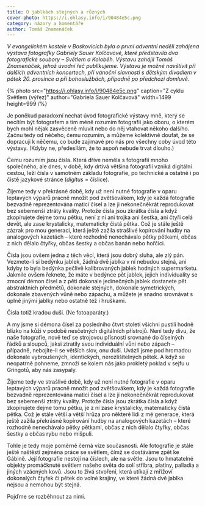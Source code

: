```yaml
---
title: O jablkách stejných a různých
cover-photo: https://i.ohlasy.info/i/90484e5c.png
category: názory a komentáře
author: Tomáš Znamenáček
---
```


*V evangelickém kostele v Boskovicích byla o první adventní neděli zahájena výstava fotografky Gabriely Sauer Kolčavové, které představila dva fotografické soubory – Světlem a Koloběh. Výstavu zahájil Tomáš Znamenáček, jehož úvodní řeč publikujeme. Výstavu je možné navštívit při dalších adventních koncertech, při vánoční slavnosti s dětským divadlem v pátek 20. prosince a při bohoslužbách, případně po předchozí domluvě.*

{% photo src="https://i.ohlasy.info/i/90484e5c.png" caption="Z cyklu Světlem (výřez)" author="Gabriela Sauer Kolčavová" width=1499 height=999 /%}

Je poněkud paradoxní nechat úvod fotografické výstavy mně, který se necítím být fotografem a tím méně rozumím fotografii jako oboru, o kterém bych mohl nějak zasvěceně mluvit nebo do něj vtahovat někoho dalšího. Začnu tedy od něčeho, čemu rozumím, a můžeme kolektivně doufat, že se dopracuji k něčemu, co bude zajímavé pro nás pro všechny coby úvod této výstavy. (Kdyby ne, předesílám, že to aspoň nebude trvat dlouho.)

Čemu rozumím jsou čísla. Která dříve neměla s fotografií mnoho společného, ale dnes, v době, kdy drtivá většina fotografií vzniká digitální cestou, leží čísla v samotném základu fotografie, po technické a ostatně i po čistě jazykové stránce (*digitus* = číslice).

Žijeme tedy v překrásné době, kdy už není nutné fotografie v oparu leptavých výparů pracně množit pod zvětšovákem, kdy je každá fotografie bezvadně reprezentována maticí čísel a lze ji nekonečněkrát reprodukovat bez sebemenší ztráty kvality. Protože čísla jsou zkrátka čísla a když zkopírujete dejme tomu pětku, není z ní ani trojka ani šestka, ani čtyři celá devět, ale zase krystalicky, matematicky čistá pětka. Což je stále ještě zázrak pro mou generaci, která ještě zažila strašlivé kopírování hudby na analogových kazetách – které rozhodně nenechávalo pětky pětkami, občas z nich dělalo čtyřky, občas šestky a občas banán nebo hořčici.

Čísla jsou ovšem jedna z těch věcí, která jsou dobrý sluha, ale zlý pán. Vezmete-li si bedýnku jablek, žádná dvě jablka v ní nebudou stejná, ani kdyby to byla bedýnka pečlivě kalibrovaných jablek hodných supermarketu. Jakmile ovšem řeknete, že máte v bedýnce pět jablek, jejich individuality se zmocní démon čísel a z pěti dokonale jedinečných jablek dostanete pět abstraktních předmětů, dokonale stejných, dokonale symetrických, dokonale zbavených vůně nebo zápachu, a můžete je snadno srovnávat s úplně jinými jablky nebo ostatně též i hruškami.

Čísla totiž kradou duši. (Ne fotoaparáty.)

A my jsme si démona čísel za posledního čtvrt století všichni pustili hodně blízko na kůži v podobě nesčetných digitálních přístrojů. Není tedy divu, že naše fotografie, nově teď se strojovou přísností srovnané do číselných řádků a sloupců, jaksi ztratily svou individuální vůni nebo zápach – případně, nebojíte-li se větších slov, onu duši. Uvázli jsme pod hromadou dokonale vybroušených, identických, nerozlišitelných pětek. A když se neopatrně pohneme, zmnoží se kolem nás jako prokletý poklad v sejfu u Gringotů, aby nás zasypaly.

Žijeme tedy ve strašlivé době, kdy už není nutné fotografie v oparu leptavých výparů pracně množit pod zvětšovákem, kdy je každá fotografie bezvadně reprezentována maticí čísel a lze ji nekonečněkrát reprodukovat bez sebemenší ztráty kvality. Protože čísla jsou zkrátka čísla a když zkopírujete dejme tomu pětku, je z ní zase krystalicky, matematicky čistá pětka. Což je stále větší a větší hrůza pro některé lidi z mé generace, která ještě zažila překrásné kopírování hudby na analogových kazetách – které rozhodně nenechávalo pětky pětkami, občas z nich dělalo čtyřky, občas šestky a občas rybu nebo mišpuli.

Tohle je tedy moje poměrně černá vize současnosti. Ale fotografie je stále ještě naštěstí zejména práce se světlem, čímž se dostáváme zpět ke Gábině. Její fotografie nestojí na číslech, ale na světle. Jsou to hmatatelné objekty promáčknuté světlem našeho světa do solí stříbra, platiny, palladia a jiných vzácných kovů. Jsou to živá stvoření, která utíkají z mřížoví dokonalých čtyřek či pětek do volné krajiny, ve které žádná dvě jablka nejsou a nemohou být stejná.

Pojďme se rozběhnout za nimi.